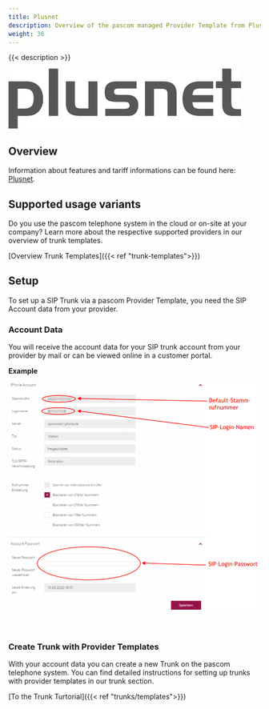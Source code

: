 ```yaml
---
title: Plusnet
description: Overview of the pascom managed Provider Template from Plusnet
weight: 36
---
```



{{< description >}}

![Plusnet Provider Logo](plusnet_logo.png?width=50%)

## Overview

Information about features and tariff informations can be found here: [Plusnet](https://www.plusnet.de/produkte).


## Supported usage variants
Do you use the pascom telephone system in the cloud or on-site at your company? Learn more about the respective supported providers in our overview of trunk templates. 

[Overview Trunk Templates]({{< ref "trunk-templates">}})

## Setup

To set up a SIP Trunk via a pascom Provider Template, you need the SIP Account data from your provider. 

### Account Data

You will receive the account data for your SIP trunk account from your provider by mail or can be viewed online in a customer portal.

**Example**

![Plusnet Account Daten](plusnet-account.PNG?width=70%)

</br>

### Create Trunk with Provider Templates

With your account data you can create a new Trunk on the pascom telephone system. You can find detailed instructions for setting up trunks with provider templates in our trunk section. 

[To the Trunk Turtorial]({{< ref "trunks/templates">}})
